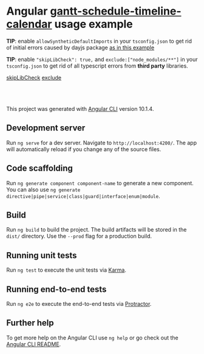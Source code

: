 # Angular [gantt-schedule-timeline-calendar](https://github.com/neuronetio/gantt-schedule-timeline-calendar) usage example

**TIP**: enable `allowSyntheticDefaultImports` in your `tsconfig.json` to get rid of initial errors caused by dayjs package [as in this example](https://github.com/neuronetio/angular-gantt-schedule-timeline-calendar-example/blob/master/tsconfig.json#L11)

**TIP**: enable `"skipLibCheck": true,` and `exclude:["node_modules/**"]` in your `tsconfig.json` to get rid of all typescript errors from **third party** libraries.

[skipLibCheck](https://github.com/neuronetio/angular-gantt-schedule-timeline-calendar-example/blob/master/tsconfig.json#L6)
[exclude](https://github.com/neuronetio/angular-gantt-schedule-timeline-calendar-example/blob/master/tsconfig.json#L3)

<br/><br/><br/>
This project was generated with [Angular CLI](https://github.com/angular/angular-cli) version 10.1.4.

## Development server

Run `ng serve` for a dev server. Navigate to `http://localhost:4200/`. The app will automatically reload if you change any of the source files.

## Code scaffolding

Run `ng generate component component-name` to generate a new component. You can also use `ng generate directive|pipe|service|class|guard|interface|enum|module`.

## Build

Run `ng build` to build the project. The build artifacts will be stored in the `dist/` directory. Use the `--prod` flag for a production build.

## Running unit tests

Run `ng test` to execute the unit tests via [Karma](https://karma-runner.github.io).

## Running end-to-end tests

Run `ng e2e` to execute the end-to-end tests via [Protractor](http://www.protractortest.org/).

## Further help

To get more help on the Angular CLI use `ng help` or go check out the [Angular CLI README](https://github.com/angular/angular-cli/blob/master/README.md).
